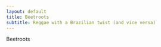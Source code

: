 ```yaml
---
layout: default
title: Beetroots
subtitle: Reggae with a Brazilian twist (and vice versa)
---
```


Beetroots